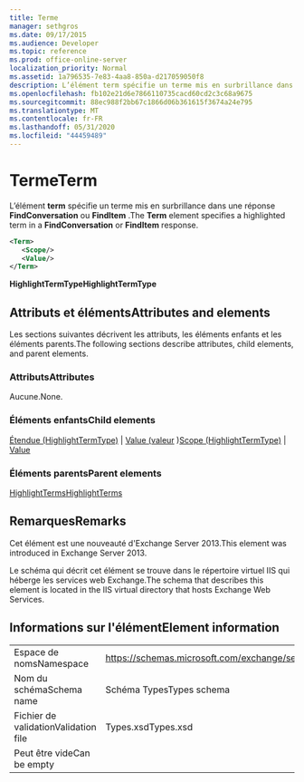 ```yaml
---
title: Terme
manager: sethgros
ms.date: 09/17/2015
ms.audience: Developer
ms.topic: reference
ms.prod: office-online-server
localization_priority: Normal
ms.assetid: 1a796535-7e83-4aa8-850a-d217059050f8
description: L’élément term spécifie un terme mis en surbrillance dans une réponse FindConversation ou FindItem.
ms.openlocfilehash: fb102e21d6e7866110735cacd60cd2c3c68a9675
ms.sourcegitcommit: 88ec988f2bb67c1866d06b361615f3674a24e795
ms.translationtype: MT
ms.contentlocale: fr-FR
ms.lasthandoff: 05/31/2020
ms.locfileid: "44459489"
---
```

# <a name="term"></a><span data-ttu-id="df8d7-103">Terme</span><span class="sxs-lookup"><span data-stu-id="df8d7-103">Term</span></span>

<span data-ttu-id="df8d7-104">L’élément **term** spécifie un terme mis en surbrillance dans une réponse **FindConversation** ou **FindItem** .</span><span class="sxs-lookup"><span data-stu-id="df8d7-104">The **Term** element specifies a highlighted term in a **FindConversation** or **FindItem** response.</span></span> 
  
```XML
<Term>
   <Scope/>
   <Value/>
</Term>
```

 <span data-ttu-id="df8d7-105">**HighlightTermType**</span><span class="sxs-lookup"><span data-stu-id="df8d7-105">**HighlightTermType**</span></span>
## <a name="attributes-and-elements"></a><span data-ttu-id="df8d7-106">Attributs et éléments</span><span class="sxs-lookup"><span data-stu-id="df8d7-106">Attributes and elements</span></span>

<span data-ttu-id="df8d7-107">Les sections suivantes décrivent les attributs, les éléments enfants et les éléments parents.</span><span class="sxs-lookup"><span data-stu-id="df8d7-107">The following sections describe attributes, child elements, and parent elements.</span></span>
  
### <a name="attributes"></a><span data-ttu-id="df8d7-108">Attributs</span><span class="sxs-lookup"><span data-stu-id="df8d7-108">Attributes</span></span>

<span data-ttu-id="df8d7-109">Aucune.</span><span class="sxs-lookup"><span data-stu-id="df8d7-109">None.</span></span>
  
### <a name="child-elements"></a><span data-ttu-id="df8d7-110">Éléments enfants</span><span class="sxs-lookup"><span data-stu-id="df8d7-110">Child elements</span></span>

<span data-ttu-id="df8d7-111">[Étendue (HighlightTermType)](scope-highlighttermtype.md)  |  [Value (valeur](value.md) )</span><span class="sxs-lookup"><span data-stu-id="df8d7-111">[Scope (HighlightTermType)](scope-highlighttermtype.md) | [Value](value.md)</span></span>
  
### <a name="parent-elements"></a><span data-ttu-id="df8d7-112">Éléments parents</span><span class="sxs-lookup"><span data-stu-id="df8d7-112">Parent elements</span></span>

[<span data-ttu-id="df8d7-113">HighlightTerms</span><span class="sxs-lookup"><span data-stu-id="df8d7-113">HighlightTerms</span></span>](highlightterms.md)
  
## <a name="remarks"></a><span data-ttu-id="df8d7-114">Remarques</span><span class="sxs-lookup"><span data-stu-id="df8d7-114">Remarks</span></span>

<span data-ttu-id="df8d7-115">Cet élément est une nouveauté d'Exchange Server 2013.</span><span class="sxs-lookup"><span data-stu-id="df8d7-115">This element was introduced in Exchange Server 2013.</span></span>
  
<span data-ttu-id="df8d7-116">Le schéma qui décrit cet élément se trouve dans le répertoire virtuel IIS qui héberge les services web Exchange.</span><span class="sxs-lookup"><span data-stu-id="df8d7-116">The schema that describes this element is located in the IIS virtual directory that hosts Exchange Web Services.</span></span>
  
## <a name="element-information"></a><span data-ttu-id="df8d7-117">Informations sur l'élément</span><span class="sxs-lookup"><span data-stu-id="df8d7-117">Element information</span></span>

|||
|:-----|:-----|
|<span data-ttu-id="df8d7-118">Espace de noms</span><span class="sxs-lookup"><span data-stu-id="df8d7-118">Namespace</span></span>  <br/> |https://schemas.microsoft.com/exchange/services/2006/types  <br/> |
|<span data-ttu-id="df8d7-119">Nom du schéma</span><span class="sxs-lookup"><span data-stu-id="df8d7-119">Schema name</span></span>  <br/> |<span data-ttu-id="df8d7-120">Schéma Types</span><span class="sxs-lookup"><span data-stu-id="df8d7-120">Types schema</span></span>  <br/> |
|<span data-ttu-id="df8d7-121">Fichier de validation</span><span class="sxs-lookup"><span data-stu-id="df8d7-121">Validation file</span></span>  <br/> |<span data-ttu-id="df8d7-122">Types.xsd</span><span class="sxs-lookup"><span data-stu-id="df8d7-122">Types.xsd</span></span>  <br/> |
|<span data-ttu-id="df8d7-123">Peut être vide</span><span class="sxs-lookup"><span data-stu-id="df8d7-123">Can be empty</span></span>  <br/> ||
   

